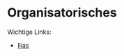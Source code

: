 # Organisatorisches
Wichtige Links:

* [Ilias](https://ilias.studium.kit.edu/goto.php?target=crs_1616969)
